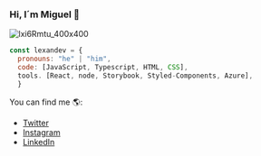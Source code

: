 ### Hi, I´m Miguel 👋

![lxi6Rmtu_400x400](https://user-images.githubusercontent.com/105961651/205931211-4e898903-e6e1-4d9a-a228-328c4c9eb50d.jpg)

```js
const lexandev = {
  pronouns: "he" | "him",
  code: [JavaScript, Typescript, HTML, CSS],
  tools. [React, node, Storybook, Styled-Components, Azure],
  }
```

You can find me 🌎:
- [Twitter](https://twitter.com/Lexand_dev)
- [Instagram](https://www.instagram.com/lexand_dev/)
- [LinkedIn](https://www.linkedin.com/in/alexander-flores-lexandev-rayme-727545165/)






<!--
**Lexand-dev/Lexand-dev** is a ✨ _special_ ✨ repository because its `README.md` (this file) appears on your GitHub profile.

Here are some ideas to get you started:

- 🔭 I’m currently working on ...
- 🌱 I’m currently learning ...
- 👯 I’m looking to collaborate on ...
- 🤔 I’m looking for help with ...
- 💬 Ask me about ...
- 📫 How to reach me: ...
- 😄 Pronouns: ...
- ⚡ Fun fact: ...
-->
